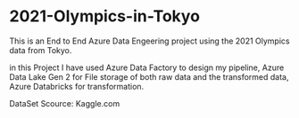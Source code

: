 # 2021-Olympics-in-Tokyo
This is an End to End Azure Data Engeering project using the 2021 Olympics data from Tokyo.

in this Project I have used Azure Data Factory to design my pipeline, Azure Data Lake Gen 2 for File storage of both raw data and the transformed data, Azure Databricks for transformation.

DataSet Scource: Kaggle.com
